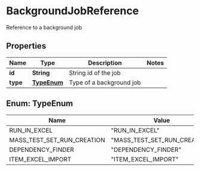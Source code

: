 

# BackgroundJobReference

Reference to a background job
## Properties

Name | Type | Description | Notes
------------ | ------------- | ------------- | -------------
**id** | **String** | String id of the job | 
**type** | [**TypeEnum**](#TypeEnum) | Type of a background job | 



## Enum: TypeEnum

Name | Value
---- | -----
RUN_IN_EXCEL | &quot;RUN_IN_EXCEL&quot;
MASS_TEST_SET_RUN_CREATION | &quot;MASS_TEST_SET_RUN_CREATION&quot;
DEPENDENCY_FINDER | &quot;DEPENDENCY_FINDER&quot;
ITEM_EXCEL_IMPORT | &quot;ITEM_EXCEL_IMPORT&quot;



